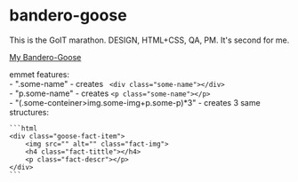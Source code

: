# bandero-goose
This is the GoIT marathon. DESIGN, HTML+CSS, QA, PM. It's second for me.  
  
[My Bandero-Goose](https://bandero-goose.netlify.app/)  
  
emmet features:  
    - ".some-name" - creates  ``` <div class="some-name"></div>```  
    - "p.some-name" - creates  ```<p class="some-name"></p>```  
    - "(.some-conteiner>img.some-img+p.some-p)*3" - creates 3 same structures:  
    
    ```html
    <div class="goose-fact-item">  
        <img src="" alt="" class="fact-img">  
        <h4 class="fact-tittle"></h4>  
        <p class="fact-descr"></p>  
    </div>  
    ```
